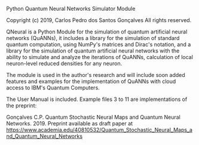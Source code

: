 Python Quantum Neural Networks Simulator Module

Copyright (c) 2019, Carlos Pedro dos Santos Gonçalves
All rights reserved.

QNeural is a Python Module for the simulation of quantum artificial neural networks (QuANNs), it includes a library for the simulation of standard quantum computation, using NumPy's matrices and Dirac's notation, and a library for the simulation of quantum artificial neural networks with the ability to simulate and analyze the iterations of QuANNs, calculation of local neuron-level reduced densities for any neuron.

The module is used in the author's research and will include soon added features and examples for the implementation of QuANNs with cloud access to IBM's Quantum Computers.

The User Manual is included. Example files 3 to 11 are implementations of the preprint:

Gonçalves C.P. Quantum Stochastic Neural Maps and Quantum Neural Networks. 2019. Preprint available as draft paper at https://www.academia.edu/40810532/Quantum_Stochastic_Neural_Maps_and_Quantum_Neural_Networks
